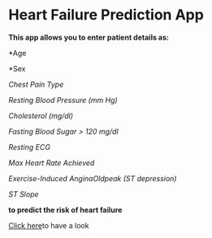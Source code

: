 # Heart Failure Prediction App
**This app allows you to enter patient details as:**

*Age

*Sex

*Chest Pain Type*

*Resting Blood Pressure (mm Hg)*

*Cholesterol (mg/dl)*

*Fasting Blood Sugar > 120 mg/dl*

*Resting ECG*

*Max Heart Rate Achieved*

*Exercise-Induced AnginaOldpeak (ST depression)*

*ST Slope*

**to predict the risk of heart failure**

[Click here](https://haneenmohamed25-heart-disease-app-app-hioudv.streamlit.app/)to have a look
